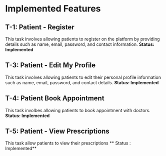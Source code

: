 # Implemented Features
## T-1: Patient - Register
This task involves allowing patients to register on the platform by providing details such as name, email, password, and contact information.
**Status: Implemented**

## T-3: Patient - Edit My Profile
This task involves allowing patients to edit their personal profile information such as name, email, password, and contact details.
**Status: Implemented**

## T-4: Patient Book Appointment
This task involbes allowing patients to book appointment with doctors.
**Status: Implemented**

## T-5: Patient - View Prescriptions
This task allow patients to view their prescriptions
** Status : Implemented**
 
